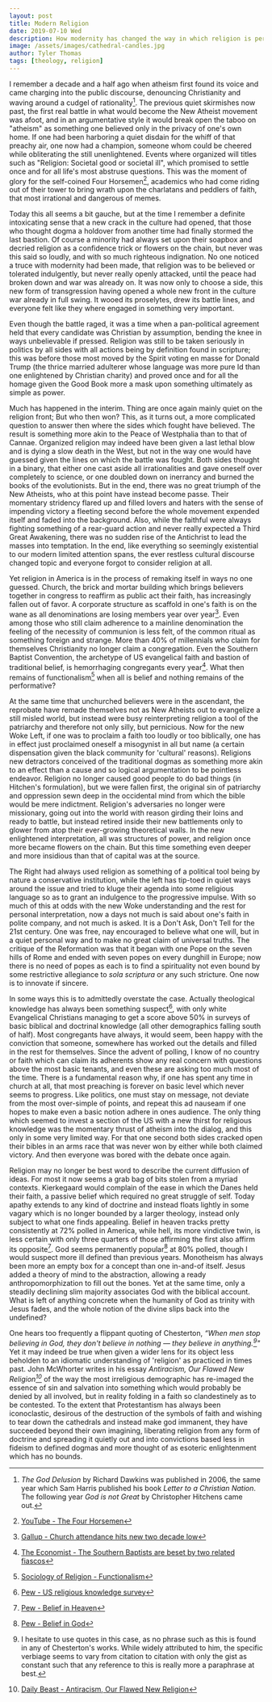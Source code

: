```yaml
---
layout: post
title: Modern Religion
date: 2019-07-10 Wed
description: How modernity has changed the way in which religion is performed
image: /assets/images/cathedral-candles.jpg
author: Tyler Thomas
tags: [theology, religion]
---
```


I remember a decade and a half ago when atheism first found its voice and came
charging into the public discourse, denouncing Christianity and waving around a
cudgel of rationality[^4].  The previous quiet skirmishes now past, the first
real battle in what would become the New Atheist movement was afoot, and in an
argumentative style it would break open the taboo on "atheism" as something one
believed only in the privacy of one's own home.  If one had been harboring a
quiet disdain for the whiff of that preachy air, one now had a champion, someone
whom could be cheered while obliterating the still unenlightened.  Events where
organized will titles such as "Religion: Societal good or societal ill", which
promised to settle once and for all life's most abstruse questions.  This was the
moment of glory for the self-coined Four Horsemen[^5], academics who had come
riding out of their tower to bring wrath upon the charlatans and peddlers of
faith, that most irrational and dangerous of memes.

Today this all seems a bit gauche, but at the time I remember a definite
intoxicating sense that a new crack in the culture had opened, that those who
thought dogma a holdover from another time had finally stormed the last bastion.
Of course a minority had always set upon their soapbox and decried religion as a
confidence trick or flowers on the chain, but never was this said so loudly, and
with so much righteous indignation.  No one noticed a truce with modernity had
been made, that religion was to be believed or tolerated indulgently, but never
really openly attacked, until the peace had broken down and war was already on.
It was now only to choose a side, this new form of transgression having opened a
whole new front in the culture war already in full swing.  It wooed its
proselytes, drew its battle lines, and everyone felt like they where engaged in
something very important.

Even though the battle raged, it was a time when a pan-political agreement held
that every candidate was Christian by assumption, bending the knee in ways
unbelievable if pressed.  Religion was still to be taken seriously in politics
by all sides with all actions being by definition found in scripture; this was
before those most moved by the Spirit voting en masse for Donald Trump (the
thrice married adulterer whose language was more pure Id than one enlightened by
Christian charity) and proved once and for all the homage given the Good Book
more a mask upon something ultimately as simple as power. 

Much has happened in the interim.  Thing are once again mainly quiet on the
religion front; But who then won?  This, as it turns out, a more complicated
question to answer then where the sides which fought have believed.  The result
is something more akin to the Peace of Westphalia than to that of Cannae.
Organized religion may indeed have been given a last lethal blow and is dying a
slow death in the West, but not in the way one would have guessed given the
lines on which the battle was fought.  Both sides thought in a binary, that
either one cast aside all irrationalities and gave oneself over completely to
science, or one doubled down on inerrancy and burned the books of the
evolutionists.  But in the end, there was no great triumph of the New Atheists,
who at this point have instead become passe.  Their momentary stridency flared
up and filled lovers and haters with the sense of impending victory a fleeting
second before the whole movement expended itself and faded into the
background. Also, while the faithful were always fighting something of a
rear-guard action and never really expected a Third Great Awakening, there was
no sudden rise of the Antichrist to lead the masses into temptation.  In the
end, like everything so seemingly existential to our modern limited attention
spans, the ever restless cultural discourse changed topic and everyone forgot to
consider religion at all.

Yet religion in America is in the process of remaking itself in ways no one
guessed. Church, the brick and mortar building which brings believers together
in congress to reaffirm as public act their faith, has increasingly fallen out
of favor. A corporate structure as scaffold in one's faith is on the wane as all
denominations are losing members year over year[^1].  Even among those who still
claim adherence to a mainline denomination the feeling of the necessity of
communion is less felt, of the common ritual as something foreign and strange.
More than 40% of millennials who claim for themselves Christianity no longer
claim a congregation. Even the Southern Baptist Convention, the archetype of US
evangelical faith and bastion of traditional belief, is hemorrhaging congregants
every year[^2].  What then remains of functionalism[^10] when all is belief and
nothing remains of the performative?

At the same time that unchurched believers were in the ascendant, the reprobate
have remade themselves not as New Atheists out to evangelize a still misled
world, but instead were busy reinterpreting religion a tool of the patriarchy
and therefore not only silly, but pernicious.  Now for the new Woke Left, if one
was to proclaim a faith too loudly or too biblically, one has in effect just
proclaimed oneself a misogynist in all but name (a certain dispensation given
the black community for 'cultural' reasons).  Religions new detractors conceived
of the traditional dogmas as something more akin to an effect than a cause and
so logical argumentation to be pointless endeavor.  Religion no longer caused
good people to do bad things (in Hitchen's formulation), but we were fallen
first, the original sin of patriarchy and oppression sewn deep in the occidental
mind from which the bible would be mere indictment.  Religion's adversaries no
longer were missionary, going out into the world with reason girding their loins
and ready to battle, but instead retired inside their new battlements only to
glower from atop their ever-growing theoretical walls.  In the new enlightened
interpretation, all was structures of power, and religion once more became
flowers on the chain.  But this time something even deeper and more insidious
than that of capital was at the source. 

The Right had always used religion as something of a political tool being by
nature a conservative institution, while the left has tip-toed in quiet ways
around the issue and tried to kluge their agenda into some religious language so
as to grant an indulgence to the progressive impulse. With so much of this at
odds with the new Woke understanding and the rest for personal interpretation,
now a days not much is said about one's faith in polite company, and not much is
asked.  It is a Don't Ask, Don't Tell for the 21st century.  One was free, nay
encouraged to believe what one will, but in a quiet personal way and to make no
great claim of universal truths.  The critique of the Reformation was that it
began with one Pope on the seven hills of Rome and ended with seven popes on
every dunghill in Europe; now there is no need of popes as each is to find a
spirituality not even bound by some restrictive allegiance to *sola scriptura*
or any such stricture.  One now is to innovate if sincere. 

In some ways this is to admittedly overstate the case.  Actually theological
knowledge has always been something suspect[^3], with only white Evangelical
Christians managing to get a score above 50% in surveys of basic biblical and
doctrinal knowledge (all other demographics falling south of half).  Most
congregants have always, it would seem, been happy with the conviction that
someone, somewhere has worked out the details and filled in the rest for
themselves.  Since the advent of polling, I know of no country or faith which
can claim its adherents show any real concern with questions above the most
basic tenants, and even these are asking too much most of the time.  There is a
fundamental reason why, if one has spent any time in church at all, that most
preaching is forever on basic level which never seems to progress.  Like
politics, one must stay on message, not deviate from the most over-simple of
points, and repeat this ad nauseam if one hopes to make even a basic notion
adhere in ones audience.  The only thing which seemed to invest a section of the
US with a new thirst for religious knowledge was the momentary thrust of atheism
into the dialog, and this only in some very limited way.  For that one second
both sides cracked open their bibles in an arms race that was never won by
either while both claimed victory.  And then everyone was bored with the debate
once again.

Religion may no longer be best word to describe the current diffusion of ideas.
For most it now seems a grab bag of bits stolen from a myriad contexts.
Kierkegaard would complain of the ease in which the Danes held their faith, a
passive belief which required no great struggle of self.  Today apathy extends
to any kind of doctrine and instead floats lightly in some vagary which is no
longer bounded by a larger theology, instead only subject to what one finds
appealing.  Belief in heaven tracks pretty consistently at 72% polled in
America, while hell, its more vindictive twin, is less certain with only three
quarters of those affirming the first also affirm its opposite[^6].  God seems
permanently popular[^7] at 80% polled, though I would suspect more ill defined
than previous years.  Monotheism has always been more an empty box for a concept
than one in-and-of itself.  Jesus added a theory of mind to the abstraction,
allowing a ready anthropomorphization to fill out the bones. Yet at the same
time, only a steadily declining slim majority associates God with the biblical
account.  What is left of anything concrete when the humanity of God as trinity
with Jesus fades, and the whole notion of the divine slips back into the
undefined?

One hears too frequently a flippant quoting of Chesterton, *“When men stop
believing in God, they don't believe in nothing — they believe in
anything.[^9]"* Yet it may indeed be true when given a wider lens for its object
less beholden to an idiomatic understanding of 'religion' as practiced in times
past.  John McWhorter writes in his essay *Antiracism, Our Flawed New
Religion[^8]* of the way the most irreligious demographic has re-imaged the
essence of sin and salvation into something which would probably be denied by
all involved, but in reality folding in a faith so clandestinely as to be
contested.  To the extent that Protestantism has always been iconoclastic,
desirous of the destruction of the symbols of faith and wishing to tear down the
cathedrals and instead make god immanent, they have succeeded beyond their own
imagining, liberating religion from any form of doctrine and spreading it
quietly out and into convictions based less in fideism to defined dogmas and
more thought of as esoteric enlightenment which has no bounds. 


[^1]: [Gallup - Church attendance hits new two decade low](https://news.gallup.com/poll/248837/church-membership-down-sharply-past-two-decades.aspx)

[^2]: [The Economist - The Southern Baptists are beset by two related fiascos](https://www.economist.com/united-states/2019/06/15/the-southern-baptists-are-beset-by-two-related-fiascos)

[^3]: [Pew - US religious knowledge survey](https://www.pewforum.org/2010/09/28/u-s-religious-knowledge-survey/)

[^4]: *The God Delusion* by Richard Dawkins was published in 2006, the same year
    which Sam Harris published his book *Letter to a Christian Nation*. The
    following year *God is not Great* by Christopher Hitchens came out. 

[^5]: [YouTube - The Four Horsemen](https://www.youtube.com/watch?v=9DKhc1pcDFM)

[^6]: [Pew - Belief in Heaven](https://www.pewforum.org/religious-landscape-study/belief-in-heaven/)

[^7]: [Pew - Belief in God](https://www.pewforum.org/2018/04/25/when-americans-say-they-believe-in-god-what-do-they-mean/)

[^8]: [Daily Beast - Antiracism, Our Flawed New Religion](https://www.thedailybeast.com/antiracism-our-flawed-new-religion)

[^9]: I hesitate to use quotes in this case, as no phrase such as this is found
    in any of Chesterton's works. While widely attributed to him, the specific
    verbiage seems to vary from citation to citation with only the gist as
    constant such that any reference to this is really more a paraphrase at best.

[^10]: [Sociology of Religion - Functionalism](https://opentextbc.ca/introductiontosociology/chapter/chapter-15-religion/)
